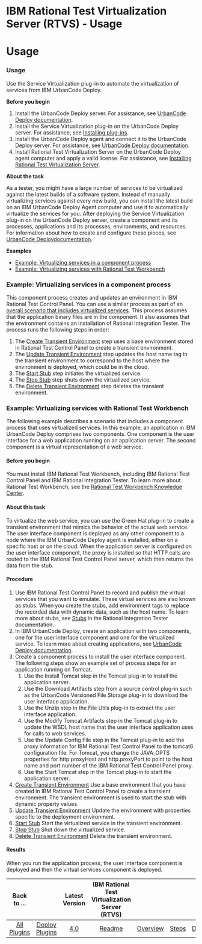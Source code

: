 
IBM Rational Test Virtualization Server (RTVS) - Usage
======================================================

# Usage



### Usage




 


Use the Service Virtualization plug-in to automate the virtualization of services from IBM UrbanCode Deploy. 


**Before you begin**


1. Install the UrbanCode Deploy server. For assistance, see [UrbanCode Deploy documentation](http://www.ibm.com/support/knowledgecenter/SS4GSP/ucd_welcome.html).
2. Install the Service Virtualization plug-in on the UrbanCode Deploy server. For assistance, see  [Installing plug-ins](https://www.urbancode.com/resource/installing-plug-ins-in-urbancode-products/).
3. Install the UrbanCode Deploy agent and connect it to the UrbanCode Deploy server. For assistance, see [UrbanCode Deploy documentation](http://www.ibm.com/support/knowledgecenter/SS4GSP/ucd_welcome.html).
4. Install Rational Test Virtualization Server on the UrbanCode Deploy agent computer and apply a valid license. For assistance, see [Installing Rational Test Virtualization Server](http://www-01.ibm.com/support/knowledgecenter/SSBLQQ_8.7.0/com.ibm.rational.rtvs.ref.doc/topics/c_inst_rtvs_overview.html).


**About the task**



As a tester, you might have a large number of services to be virtualized against the latest builds of a software system. Instead of manually virtualizing services against every new build, you can install the latest build on an IBM UrbanCode Deploy Agent computer and use it to automatically virtualize the services for you. After deploying the Service Virtualization plug-in on the UrbanCode Deploy server, create a component and its processes, applications and its processes, environments, and resources. For information about how to create and configure these pieces, see [UrbanCode Deploydocumentation](http://www.ibm.com/support/knowledgecenter/SS4GSP/ucd_welcome.html).


**Examples**


+ [Example: Virtualizing services in a component process](#component_process)
+ [Example: Virtualizing services with Rational Test Workbench](#RTW)


### Example: Virtualizing services in a component process


This component process creates and updates an environment in IBM Rational Test Control Panel. You can use a similar process as part of an [overall scenario that includes virtualized services](#RTW). This process assumes that the application binary files are in the component. It also assumes that the environment contains an installation of Rational Integration Tester. The process runs the following steps in order:


1. The [Create Transient Environment](../stepssv#create_transient_environment) step uses a base environment stored in Rational Test Control Panel to create a transient environment.
2. The [Update Transient Environment](../stepssv#update_transient_environment) step updates the host name tag in the transient environment to correspond to the host where the environment is deployed, which could be in the cloud.
3. The [Start Stub](../stepssv#start_stub) step initiates the virtualized service.
4. The [Stop Stub](../stepssv#stop_stub) step shuts down the virtualized service.
5. The [Delete Transient Environment](../stepssv#delete_transient_environment) step deletes the transient environment.


### Example: Virtualizing services with Rational Test Workbench


The following example describes a scenario that includes a component process that uses virtualized services. In this example, an application in IBM UrbanCode Deploy comprises two components. One component is the user interface for a web application running on an application server. The second component is a virtual representation of a web service.


#### Before you begin


You must install IBM Rational Test Workbench, including IBM Rational Test Control Panel and IBM Rational Integration Tester. To learn more about Rational Test Workbench, see the [Rational Test Workbench Knowledge Center](http://www.ibm.com/support/knowledgecenter/SSBLQQ/welcome).


#### About this task


To virtualize the web service, you can use the Green Hat plug-in to create a transient environment that mimics the behavior of the actual web service. The user interface component is deployed as any other component to a node where the IBM UrbanCode Deploy agent is installed, either on a specific host or on the cloud. When the application server is configured on the user interface component, the proxy is installed so that HTTP calls are routed to the IBM Rational Test Control Panel server, which then returns the data from the stub.


#### Procedure


1. Use IBM Rational Test Control Panel to record and publish the virtual services that you want to emulate. These virtual services are also known as stubs. When you create the stubs, add environment tags to replace the recorded data with dynamic data, such as the host name. To learn more about stubs, see [Stubs](http://www.ibm.com/support/knowledgecenter/SSBLQQ_8.7.0/com.ibm.rational.rtvs.ref.doc/topics/c_virtualization_overview.html) in the Rational Integration Tester documentation.
2. In IBM UrbanCode Deploy, create an application with two components, one for the user interface component and one for the virtualized service. To learn more about creating applications, see [UrbanCode Deploy documentation](http://www.ibm.com/support/knowledgecenter/SS4GSP/ucd_welcome.html).
3. Create a component process to install the user interface component. The following steps show an example set of process steps for an application running on Tomcat.
	1. Use the Install Tomcat step in the Tomcat plug-in to install the application server.
	2. Use the Download Artifacts step from a source control plug-in such as the UrbanCode Versioned File Storage plug-in to download the user interface application.
	3. Use the Unzip step in the File Utils plug-in to extract the user interface application.
	4. Use the Modify Tomcat Artifacts step in the Tomcat plug-in to update the WSDL host name that the user interface application uses for calls to web services.
	5. Use the Update Config File step in the Tomcat plug-in to add the proxy information for IBM Rational Test Control Panel to the tomcat6 configuration file. For Tomcat, you change the JAVA\_OPTS properties for http.proxyHost and http.proxyPort to point to the host name and port number of the IBM Rational Test Control Panel proxy.
	6. Use the Start Tomcat step in the Tomcat plug-in to start the application server.
1. [Create Transient Environment](../stepssv#create_transient_environment) Use a base environment that you have created in IBM Rational Test Control Panel to create a transient environment. The transient environment is used to start the stub with dynamic property values.
2. [Update Transient Environment](../stepssv#update_transient_environment) Update the environment with properties specific to the deployment environment.
3. [Start Stub](../stepssv#start_stub) Start the virtualized service in the transient environment.
4. [Stop Stub](../stepssv#stop_stub) Shut down the virtualized service.
5. [Delete Transient Environment](../stepssv#delete_transient_environment) Delete the transient environment.


#### Results


When you run the application process, the user interface component is deployed and then the virtual services component is deployed.




|Back to ...||Latest Version|IBM Rational Test Virtualization Server (RTVS) ||||
| :---: | :---: | :---: | :---: | :---: | :---: | :---: |
|[All Plugins](../../index.md)|[Deploy Plugins](../README.md)|[4.0](https://raw.githubusercontent.com/UrbanCode/IBM-UCD-PLUGINS/main/files/RTVS-UCD/RTVS-UCD-4.0.zip)|[Readme](README.md)|[Overview](overview.md)|[Steps](steps.md)|[Downloads](downloads.md)|
